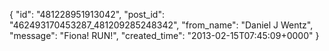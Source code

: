  {
   "id": "481228951913042",
   "post_id": "462493170453287_481209285248342",
   "from_name": "Daniel J Wentz",
   "message": "Fiona! RUN!",
   "created_time": "2013-02-15T07:45:09+0000"
 }
